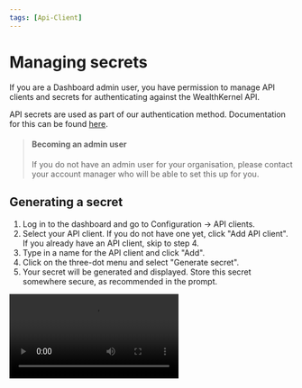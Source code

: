 ```yaml
---
tags: [Api-Client]
---
```


# Managing secrets

If you are a Dashboard admin user, you have permission to manage API clients and secrets for authenticating against the WealthKernel API.

API secrets are used as part of our authentication method. Documentation for this can be found <a href="/docs/api/docs/help/Authentication.md">here</a>.

<!-- theme: info -->

> #### Becoming an admin user
>
> If you do not have an admin user for your organisation, please contact your account manager who will be able to set this up for you.

## Generating a secret

1. Log in to the dashboard and go to Configuration -> API clients.
1. Select your API client. If you do not have one yet, click "Add API client". If you already have an API client, skip to step 4.
1. Type in a name for the API client and click "Add".
1. Click on the three-dot menu and select "Generate secret".
1. Your secret will be generated and displayed. Store this secret somewhere secure, as recommended in the prompt.

![Video walkthrough](../../assets/videos/api-clients/secret-generation.mp4)